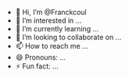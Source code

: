 - 👋 Hi, I’m @Franckcoul
- 👀 I’m interested in ...
- 🌱 I’m currently learning ...
- 💞️ I’m looking to collaborate on ...
- 📫 How to reach me ...
- 😄 Pronouns: ...
- ⚡ Fun fact: ...

<!---
Franckcoul/Franckcoul is a ✨ special ✨ repository because its `README.md` (this file) appears on your GitHub profile.
You can click the Preview link to take a look at your changes.
--->
